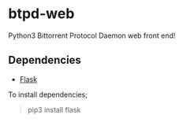 # btpd-web
Python3 Bittorrent Protocol Daemon web front end!

## Dependencies
* [Flask](https://pypi.python.org/pypi/Flask)

To install dependencies;
> pip3 install flask
